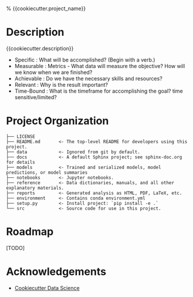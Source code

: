 % {{cookiecutter.project_name}}

Description
==============================

{{cookiecutter.description}}

- Specific   : What will be accomplished? (Begin with a verb.)
- Measurable : Metrics - What data will measure the objective? How will we know when we are finished?
- Achievable : Do we have the necessary skills and resources?
- Relevant   : Why is the result important?
- Time-Bound : What is the timeframe for accomplishing the goal? time sensitive/limited?


Project Organization
====================

    ├── LICENSE
    ├── README.md       <- The top-level README for developers using this project.
    ├── data            <- Ignored from git by default.
    ├── docs            <- A default Sphinx project; see sphinx-doc.org for details
    ├── models          <- Trained and serialized models, model predictions, or model summaries
    ├── notebooks       <- Jupyter notebooks.
    ├── reference       <- Data dictionaries, manuals, and all other explanatory materials.
    ├── reports         <- Generated analysis as HTML, PDF, LaTeX, etc.
    ├── environment     <- Contains conda environment.yml
    ├── setup.py        <- Install project: `pip install -e .`
    └── src             <- Source code for use in this project.


Roadmap
=======

[TODO]


Acknowledgements
================

- [Cookiecutter Data Science][0]


<!-- LINKS -->

[0]: https://drivendata.github.io/cookiecutter-data-science/

<!-- END -->

